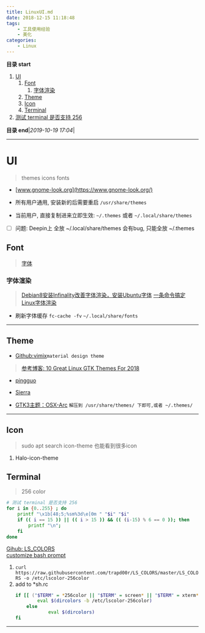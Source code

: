```yaml
---
title: LinuxUI.md
date: 2018-12-15 11:18:48
tags: 
    - 工具使用经验
    - 美化
categories: 
    - Linux
---
```


**目录 start**
 
1. [UI](#ui)
    1. [Font](#font)
        1. [字体渲染](#字体渲染)
    1. [Theme](#theme)
    1. [Icon](#icon)
    1. [Terminal](#terminal)
1. [测试 terminal 是否支持 256](#测试-terminal-是否支持-256)

**目录 end**|_2019-10-19 17:04_|
****************************************

# UI
> themes icons fonts 

- [www.gnome-look.org](https://www.gnome-look.org/)

- 所有用户通用, 安装新的后需要重启 `/usr/share/themes`
- 当前用户, 直接复制进来立即生效:  `~/.themes` 或者 `~/.local/share/themes`

- [ ] 问题: Deepin上 全放 ~/.local/share/themes 会有bug, 只能全放 ~/.themes

## Font
> [字体](/FrontEnd/Font.md)  

### 字体渲染
> [Debian8安装Infinality改善字体渲染，安装Ubuntu字体](https://www.linuxdashen.com/debian8%E5%AE%89%E8%A3%85infinality%E6%94%B9%E5%96%84%E5%AD%97%E4%BD%93%E6%B8%B2%E6%9F%93%EF%BC%8C%E5%AE%89%E8%A3%85ubuntu%E5%AD%97%E4%BD%93)
> [一条命令搞定Linux字体渲染](https://www.lulinux.com/archives/278)

- 刷新字体缓存 `fc-cache -fv`  `~/.local/share/fonts`

*******************

## Theme
- [Github:vimix](https://github.com/vinceliuice/vimix-gtk-themes)`material design theme`

> [参考博客: 10 Great Linux GTK Themes For 2018 ](https://www.maketecheasier.com/gtk-themes-for-linux/)

- [pingguo](https://www.gnome-look.org/p/1239453/)

- [Sierra](https://www.gnome-look.org/p/1013714/)
- [GTK3主题：OSX-Arc](https://www.linuxidc.com/Linux/2017-01/139053.htm) `解压到 /usr/share/themes/ 下即可,或者 ~/.themes/ `

***********************

## Icon
> sudo apt search icon-theme  也能看到很多icon

1. Halo-icon-theme

## Terminal
> 256 color

```sh
# 测试 terminal 是否支持 256
for i in {0..255} ; do
    printf "\x1b[48;5;%sm%3d\e[0m " "$i" "$i"
    if (( i == 15 )) || (( i > 15 )) && (( (i-15) % 6 == 0 )); then
        printf "\n";
    fi
done
```

[Gihub: LS_COLORS](https://github.com/trapd00r/LS_COLORS)  
[customize bash prompt](https://www.howtogeek.com/307701/how-to-customize-and-colorize-your-bash-prompt/)

1. `curl https://raw.githubusercontent.com/trapd00r/LS_COLORS/master/LS_COLORS -o /etc/lscolor-256color`
1. add to *sh.rc
    ```sh
    if [[ ("$TERM" = *256color || "$TERM" = screen* || "$TERM" = xterm* ) && -f /etc/lscolor-256color ]]; then
            eval $(dircolors -b /etc/lscolor-256color)
        else
                eval $(dircolors)
    fi
    ```
***********************
